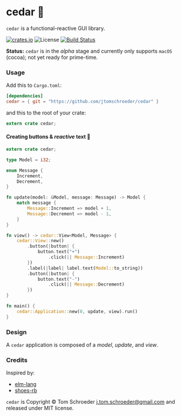 
# cedar :evergreen_tree:

`cedar` is a functional-reactive GUI library.

[![crates.io](https://img.shields.io/crates/v/cedar.svg)](https://crates.io/crates/cedar)
![License](https://img.shields.io/crates/l/cedar.svg)
[![Build Status](https://travis-ci.org/jtomschroeder/cedar.svg?branch=master)](https://travis-ci.org/jtomschroeder/cedar)

**Status:** `cedar` is in the *alpha* stage and currently only supports `macOS` (cocoa); not yet ready for prime-time.

### Usage

Add this to `Cargo.toml`:

```toml
[dependencies]
cedar = { git = "https://github.com/jtomschroeder/cedar" }
```

and this to the root of your crate:

```rust
extern crate cedar;
```

#### Creating buttons & *reactive* text :rocket:

```rust
extern crate cedar;

type Model = i32;

enum Message {
    Increment,
    Decrement,
}

fn update(model: &Model, message: Message) -> Model {
    match message {
        Message::Increment => model + 1,
        Message::Decrement => model - 1,
    }
}

fn view() -> cedar::View<Model, Message> {
    cedar::View::new()
        .button(|button| {
            button.text("+")
                .click(|| Message::Increment)
        })
        .label(|label| label.text(Model::to_string))
        .button(|button| {
            button.text("-")
                .click(|| Message::Decrement)
        })
}

fn main() {
    cedar::Application::new(0, update, view).run()
}
```

### Design

A `cedar` application is composed of a *model*, *update*, and *view*.

### Credits

Inspired by:
- [elm-lang](http://elm-lang.org)
- [shoes-rb](http://shoesrb.com)

`cedar` is Copyright © Tom Schroeder <j.tom.schroeder@gmail.com> and released under MIT license.

